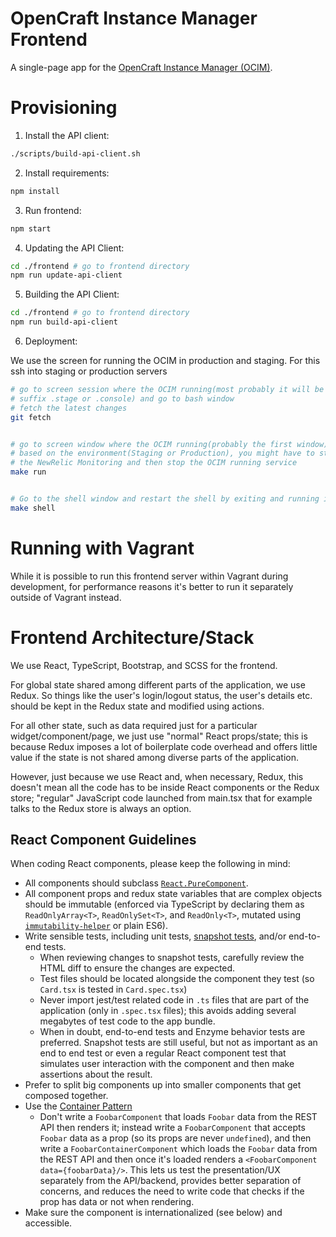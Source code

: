 # OpenCraft Instance Manager Frontend

A single-page app for the [OpenCraft Instance Manager (OCIM)](https://github.com/open-craft/opencraft).

# Provisioning

1. Install the API client:

```bash
./scripts/build-api-client.sh
```

2. Install requirements:

```bash
npm install
```

3. Run frontend:

```bash
npm start
```

4. Updating the API Client:

```bash
cd ./frontend # go to frontend directory
npm run update-api-client
```

5. Building the API Client:

```bash
cd ./frontend # go to frontend directory
npm run build-api-client
```

6. Deployment:

We use the screen for running the OCIM in production and staging. For this ssh into staging or production servers

```bash
# go to screen session where the OCIM running(most probably it will be with
# suffix .stage or .console) and go to bash window
# fetch the latest changes
git fetch


# go to screen window where the OCIM running(probably the first window)
# based on the environment(Staging or Production), you might have to stop
# the NewRelic Monitoring and then stop the OCIM running service
make run


# Go to the shell window and restart the shell by exiting and running it again
make shell
```

# Running with Vagrant

While it is possible to run this frontend server within Vagrant during
development, for performance reasons it's better to run it separately
outside of Vagrant instead.

# Frontend Architecture/Stack

We use React, TypeScript, Bootstrap, and SCSS for the frontend.

For global state shared among different parts of the application, we use Redux. 
So things like the user's login/logout status, the user's details etc. should 
be kept in the Redux state and modified using actions.

For all other state, such as data required just for a particular 
widget/component/page, we just use "normal" React props/state; this is because 
Redux imposes a lot of boilerplate code overhead and offers little value if the 
state is not shared among diverse parts of the application.

However, just because we use React and, when necessary, Redux, this doesn't mean
all the code has to be inside React components or the Redux store; "regular" 
JavaScript code launched from main.tsx that for example talks to the Redux 
store is always an option. 

## React Component Guidelines

When coding React components, please keep the following in mind:

* All components should subclass [`React.PureComponent`](https://reactjs.org/docs/react-api.html#reactpurecomponent).
* All component props and redux state variables that are complex objects should be immutable (enforced via TypeScript by declaring them as `ReadOnlyArray<T>`, `ReadOnlySet<T>`, and `ReadOnly<T>`, mutated using [`immutability-helper`](https://github.com/kolodny/immutability-helper) or plain ES6).
* Write sensible tests, including unit tests, [snapshot tests](https://jestjs.io/docs/en/snapshot-testing), and/or end-to-end tests.
    - When reviewing changes to snapshot tests, carefully review the HTML diff to ensure the changes are expected.
    - Test files should be located alongside the component they test (so `Card.tsx` is tested in `Card.spec.tsx`)    
    - Never import jest/test related code in `.ts` files that are part of the application (only in `.spec.tsx` files); this avoids adding several megabytes of test code to the app bundle.
    - When in doubt, end-to-end tests and Enzyme behavior tests are preferred. Snapshot tests are still useful, but not as important as an end to end test or even a regular React component test that simulates user interaction with the component and then make assertions about the result.
* Prefer to split big components up into smaller components that get composed together.
* Use the [Container Pattern](https://medium.freecodecamp.org/react-superpowers-container-pattern-20d664bdae65)
    - Don't write a `FoobarComponent` that loads `Foobar` data from the REST API then renders it; instead write a `FoobarComponent` that accepts `Foobar` data as a prop (so its props are never `undefined`), and then write a `FoobarContainerComponent` which loads the `Foobar` data from the REST API and then once it's loaded renders a `<FoobarComponent data={foobarData}/>`. This lets us test the presentation/UX separately from the API/backend, provides better separation of concerns, and reduces the need to write code that checks if the prop has data or not when rendering.
* Make sure the component is internationalized (see below) and accessible.
